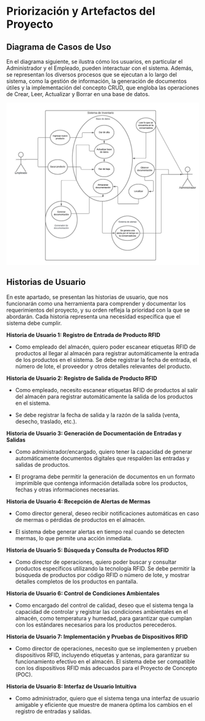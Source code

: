 # Priorización y Artefactos del Proyecto

## **Diagrama de Casos de Uso**

En el diagrama siguiente, se ilustra cómo los usuarios, en particular el Administrador y el Empleado, pueden interactuar con el sistema. Además, se representan los diversos procesos que se ejecutan a lo largo del sistema, como la gestión de información, la generación de documentos útiles y la implementación del concepto CRUD, que engloba las operaciones de Crear, Leer, Actualizar y Borrar en una base de datos.

![Casos de Uso](https://github.com/JosuehCA/OOP_Team2/blob/JohanAguilar/images/CasosdeUso.jpg)

## **Historias de Usuario**

En este apartado, se presentan las historias de usuario, que nos funcionarán como una herramienta para comprender y documentar los requerimientos del proyecto, y su orden refleja la prioridad con la que se abordarán. Cada historia representa una necesidad específica que el sistema debe cumplir.

**Historia de Usuario 1: Registro de Entrada de Producto RFID**

- Como empleado del almacén, quiero poder escanear etiquetas RFID de productos al llegar al almacén para registrar automáticamente la entrada de los productos en el sistema. Se debe registrar la fecha de entrada, el número de lote, el proveedor y otros detalles relevantes del producto.

**Historia de Usuario 2: Registro de Salida de Producto RFID**

- Como empleado, necesito escanear etiquetas RFID de productos al salir del almacén para registrar automáticamente la salida de los productos en el sistema.

- Se debe registrar la fecha de salida y la razón de la salida (venta, desecho, traslado, etc.).

**Historia de Usuario 3: Generación de Documentación de Entradas y Salidas**

- Como administrador/encargado, quiero tener la capacidad de generar automáticamente documentos digitales que respalden las entradas y salidas de productos.

- El programa debe permitir la generación de documentos en un formato imprimible que contenga información detallada sobre los productos, fechas y otras informaciones necesarias.

**Historia de Usuario 4: Recepción de Alertas de Mermas**

- Como director general, deseo recibir notificaciones automáticas en caso de mermas o pérdidas de productos en el almacén.

- El sistema debe generar alertas en tiempo real cuando se detecten mermas, lo que permite una acción inmediata.

**Historia de Usuario 5: Búsqueda y Consulta de Productos RFID**

- Como director de operaciones, quiero poder buscar y consultar productos específicos utilizando la tecnología RFID. Se debe permitir la búsqueda de productos por código RFID o número de lote, y mostrar detalles completos de los productos en pantalla.

**Historia de Usuario 6: Control de Condiciones Ambientales**

- Como encargado del control de calidad, deseo que el sistema tenga la capacidad de controlar y registrar las condiciones ambientales en el almacén, como temperatura y humedad, para garantizar que cumplan con los estándares necesarios para los productos perecederos.

**Historia de Usuario 7: Implementación y Pruebas de Dispositivos RFID**

- Como director de operaciones, necesito que se implementen y prueben dispositivos RFID, incluyendo etiquetas y antenas, para garantizar su funcionamiento efectivo en el almacén. El sistema debe ser compatible con los dispositivos RFID más adecuados para el Proyecto de Concepto (POC).

**Historia de Usuario 8: Interfaz de Usuario Intuitiva**

- Como administrador, quiero que el sistema tenga una interfaz de usuario amigable y eficiente que muestre de manera óptima los cambios en el registro de entradas y salidas.



